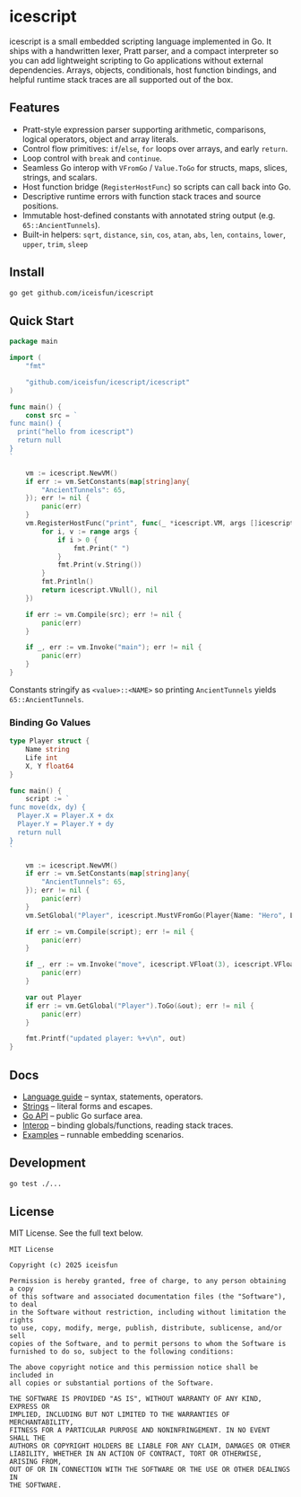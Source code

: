 # icescript

icescript is a small embedded scripting language implemented in Go. It ships with a handwritten lexer, Pratt parser, and a compact interpreter so you can add lightweight scripting to Go applications without external dependencies. Arrays, objects, conditionals, host function bindings, and helpful runtime stack traces are all supported out of the box.

## Features

- Pratt-style expression parser supporting arithmetic, comparisons, logical operators, object and array literals.
- Control flow primitives: `if`/`else`, `for` loops over arrays, and early `return`.
- Loop control with `break` and `continue`.
- Seamless Go interop with `VFromGo` / `Value.ToGo` for structs, maps, slices, strings, and scalars.
- Host function bridge (`RegisterHostFunc`) so scripts can call back into Go.
- Descriptive runtime errors with function stack traces and source positions.
- Immutable host-defined constants with annotated string output (e.g. `65::AncientTunnels`).
- Built-in helpers: `sqrt`, `distance`, `sin`, `cos`, `atan`, `abs`, `len`, `contains`, `lower`, `upper`, `trim`, `sleep`

## Install

```bash
go get github.com/iceisfun/icescript
```

## Quick Start

```go
package main

import (
    "fmt"

    "github.com/iceisfun/icescript/icescript"
)

func main() {
    const src = `
func main() {
  print("hello from icescript")
  return null
}
`

    vm := icescript.NewVM()
    if err := vm.SetConstants(map[string]any{
        "AncientTunnels": 65,
    }); err != nil {
        panic(err)
    }
    vm.RegisterHostFunc("print", func(_ *icescript.VM, args []icescript.Value) (icescript.Value, error) {
        for i, v := range args {
            if i > 0 {
                fmt.Print(" ")
            }
            fmt.Print(v.String())
        }
        fmt.Println()
        return icescript.VNull(), nil
    })

    if err := vm.Compile(src); err != nil {
        panic(err)
    }

    if _, err := vm.Invoke("main"); err != nil {
        panic(err)
    }
}
```

Constants stringify as `<value>::<NAME>` so printing `AncientTunnels` yields `65::AncientTunnels`.

### Binding Go Values

```go
type Player struct {
    Name string
    Life int
    X, Y float64
}

func main() {
    script := `
func move(dx, dy) {
  Player.X = Player.X + dx
  Player.Y = Player.Y + dy
  return null
}
`

    vm := icescript.NewVM()
    if err := vm.SetConstants(map[string]any{
        "AncientTunnels": 65,
    }); err != nil {
        panic(err)
    }
    vm.SetGlobal("Player", icescript.MustVFromGo(Player{Name: "Hero", Life: 100}))

    if err := vm.Compile(script); err != nil {
        panic(err)
    }

    if _, err := vm.Invoke("move", icescript.VFloat(3), icescript.VFloat(-2)); err != nil {
        panic(err)
    }

    var out Player
    if err := vm.GetGlobal("Player").ToGo(&out); err != nil {
        panic(err)
    }

    fmt.Printf("updated player: %+v\n", out)
}
```

## Docs

- [Language guide](docs/language.md) – syntax, statements, operators.
- [Strings](docs/strings.md) – literal forms and escapes.
- [Go API](docs/go-api.md) – public Go surface area.
- [Interop](docs/interop.md) – binding globals/functions, reading stack traces.
- [Examples](docs/examples) – runnable embedding scenarios.

## Development

```bash
go test ./...
```

## License

MIT License. See the full text below.

```
MIT License

Copyright (c) 2025 iceisfun

Permission is hereby granted, free of charge, to any person obtaining a copy
of this software and associated documentation files (the "Software"), to deal
in the Software without restriction, including without limitation the rights
to use, copy, modify, merge, publish, distribute, sublicense, and/or sell
copies of the Software, and to permit persons to whom the Software is
furnished to do so, subject to the following conditions:

The above copyright notice and this permission notice shall be included in
all copies or substantial portions of the Software.

THE SOFTWARE IS PROVIDED "AS IS", WITHOUT WARRANTY OF ANY KIND, EXPRESS OR
IMPLIED, INCLUDING BUT NOT LIMITED TO THE WARRANTIES OF MERCHANTABILITY,
FITNESS FOR A PARTICULAR PURPOSE AND NONINFRINGEMENT. IN NO EVENT SHALL THE
AUTHORS OR COPYRIGHT HOLDERS BE LIABLE FOR ANY CLAIM, DAMAGES OR OTHER
LIABILITY, WHETHER IN AN ACTION OF CONTRACT, TORT OR OTHERWISE, ARISING FROM,
OUT OF OR IN CONNECTION WITH THE SOFTWARE OR THE USE OR OTHER DEALINGS IN
THE SOFTWARE.
```

